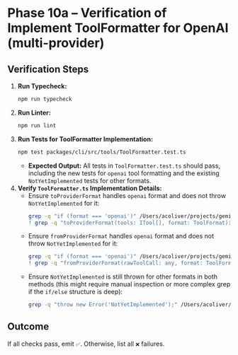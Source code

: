 # Phase 10a – Verification of Implement ToolFormatter for OpenAI (multi-provider)

## Verification Steps

1.  **Run Typecheck:**
    ```bash
    npm run typecheck
    ```
2.  **Run Linter:**
    ```bash
    npm run lint
    ```
3.  **Run Tests for ToolFormatter Implementation:**
    ```bash
    npm test packages/cli/src/tools/ToolFormatter.test.ts
    ```
    - **Expected Output:** All tests in `ToolFormatter.test.ts` should pass, including the new tests for `openai` tool formatting and the existing `NotYetImplemented` tests for other formats.
4.  **Verify `ToolFormatter.ts` Implementation Details:**
    - Ensure `toProviderFormat` handles `openai` format and does not throw `NotYetImplemented` for it:
      ```bash
      grep -q "if (format === 'openai')" /Users/acoliver/projects/gemini-code/gemini-cli/packages/cli/src/tools/ToolFormatter.ts
      ! grep -q "toProviderFormat(tools: ITool[], format: ToolFormat): any {        throw new Error('NotYetImplemented');}" /Users/acoliver/projects/gemini-code/gemini-cli/packages/cli/src/tools/ToolFormatter.ts
      ```
    - Ensure `fromProviderFormat` handles `openai` format and does not throw `NotYetImplemented` for it:
      ```bash
      grep -q "if (format === 'openai')" /Users/acoliver/projects/gemini-code/gemini-cli/packages/cli/src/tools/ToolFormatter.ts
      ! grep -q "fromProviderFormat(rawToolCall: any, format: ToolFormat): IMessage['tool_calls'] {        throw new Error('NotYetImplemented');}" /Users/acoliver/projects/gemini-code/gemini-cli/packages/cli/src/tools/ToolFormatter.ts
      ```
    - Ensure `NotYetImplemented` is still thrown for other formats in both methods (this might require manual inspection or more complex grep if the `if/else` structure is deep):
      ```bash
      grep -q "throw new Error('NotYetImplemented');" /Users/acoliver/projects/gemini-code/gemini-cli/packages/cli/src/tools/ToolFormatter.ts
      ```

## Outcome

If all checks pass, emit `✅`. Otherwise, list all `❌` failures.
